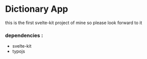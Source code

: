 # Dictionary App 
this is the first svelte-kit project of mine so please look forward to it 
### dependencies :
- svelte-kit
- typojs